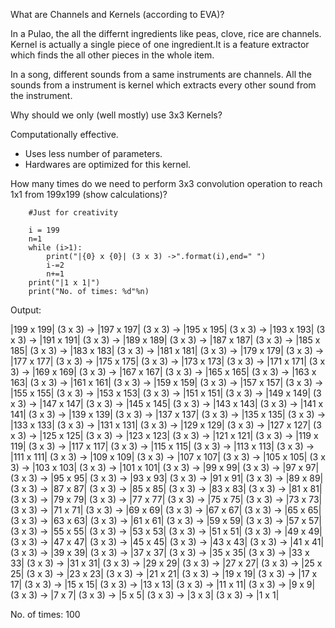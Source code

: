 What are Channels and Kernels (according to EVA)?

In a Pulao, the all the differnt ingredients like peas, clove, rice are channels. Kernel is actually a single piece of one ingredient.It is a feature extractor which finds the all other pieces in the whole item.

In a song, different sounds from a same instruments are channels. All the sounds from a instrument is kernel which extracts every other sound from the instrument.


  
Why should we only (well mostly) use 3x3 Kernels?

Computationally effective.
* Uses less number of parameters.
* Hardwares are optimized for this kernel.
  
How many times do we need to perform 3x3 convolution operation to reach 1x1 from 199x199 (show calculations)?

``` 
    #Just for creativity
    
    i = 199
    n=1
    while (i>1):
        print("|{0} x {0}| (3 x 3) ->".format(i),end=" ")
        i-=2
        n+=1
    print("|1 x 1|")
    print("No. of times: %d"%n)
```
Output:

|199 x 199| (3 x 3) -> |197 x 197| (3 x 3) -> |195 x 195| (3 x 3) -> |193 x 193| (3 x 3) -> |191 x 191| (3 x 3) -> |189 x 189| (3 x 3) -> |187 x 187| (3 x 3) -> |185 x 185| (3 x 3) -> |183 x 183| (3 x 3) -> |181 x 181| (3 x 3) -> |179 x 179| (3 x 3) -> |177 x 177| (3 x 3) -> |175 x 175| (3 x 3) -> |173 x 173| (3 x 3) -> |171 x 171| (3 x 3) -> |169 x 169| (3 x 3) -> |167 x 167| (3 x 3) -> |165 x 165| (3 x 3) -> |163 x 163| (3 x 3) -> |161 x 161| (3 x 3) -> |159 x 159| (3 x 3) -> |157 x 157| (3 x 3) -> |155 x 155| (3 x 3) -> |153 x 153| (3 x 3) -> |151 x 151| (3 x 3) -> |149 x 149| (3 x 3) -> |147 x 147| (3 x 3) -> |145 x 145| (3 x 3) -> |143 x 143| (3 x 3) -> |141 x 141| (3 x 3) -> |139 x 139| (3 x 3) -> |137 x 137| (3 x 3) -> |135 x 135| (3 x 3) -> |133 x 133| (3 x 3) -> |131 x 131| (3 x 3) -> |129 x 129| (3 x 3) -> |127 x 127| (3 x 3) -> |125 x 125| (3 x 3) -> |123 x 123| (3 x 3) -> |121 x 121| (3 x 3) -> |119 x 119| (3 x 3) -> |117 x 117| (3 x 3) -> |115 x 115| (3 x 3) -> |113 x 113| (3 x 3) -> |111 x 111| (3 x 3) -> |109 x 109| (3 x 3) -> |107 x 107| (3 x 3) -> |105 x 105| (3 x 3) -> |103 x 103| (3 x 3) -> |101 x 101| (3 x 3) -> |99 x 99| (3 x 3) -> |97 x 97| (3 x 3) -> |95 x 95| (3 x 3) -> |93 x 93| (3 x 3) -> |91 x 91| (3 x 3) -> |89 x 89| (3 x 3) -> |87 x 87| (3 x 3) -> |85 x 85| (3 x 3) -> |83 x 83| (3 x 3) -> |81 x 81| (3 x 3) -> |79 x 79| (3 x 3) -> |77 x 77| (3 x 3) -> |75 x 75| (3 x 3) -> |73 x 73| (3 x 3) -> |71 x 71| (3 x 3) -> |69 x 69| (3 x 3) -> |67 x 67| (3 x 3) -> |65 x 65| (3 x 3) -> |63 x 63| (3 x 3) -> |61 x 61| (3 x 3) -> |59 x 59| (3 x 3) -> |57 x 57| (3 x 3) -> |55 x 55| (3 x 3) -> |53 x 53| (3 x 3) -> |51 x 51| (3 x 3) -> |49 x 49| (3 x 3) -> |47 x 47| (3 x 3) -> |45 x 45| (3 x 3) -> |43 x 43| (3 x 3) -> |41 x 41| (3 x 3) -> |39 x 39| (3 x 3) -> |37 x 37| (3 x 3) -> |35 x 35| (3 x 3) -> |33 x 33| (3 x 3) -> |31 x 31| (3 x 3) -> |29 x 29| (3 x 3) -> |27 x 27| (3 x 3) -> |25 x 25| (3 x 3) -> |23 x 23| (3 x 3) -> |21 x 21| (3 x 3) -> |19 x 19| (3 x 3) -> |17 x 17| (3 x 3) -> |15 x 15| (3 x 3) -> |13 x 13| (3 x 3) -> |11 x 11| (3 x 3) -> |9 x 9| (3 x 3) -> |7 x 7| (3 x 3) -> |5 x 5| (3 x 3) -> |3 x 3| (3 x 3) -> |1 x 1|

No. of times:  100
